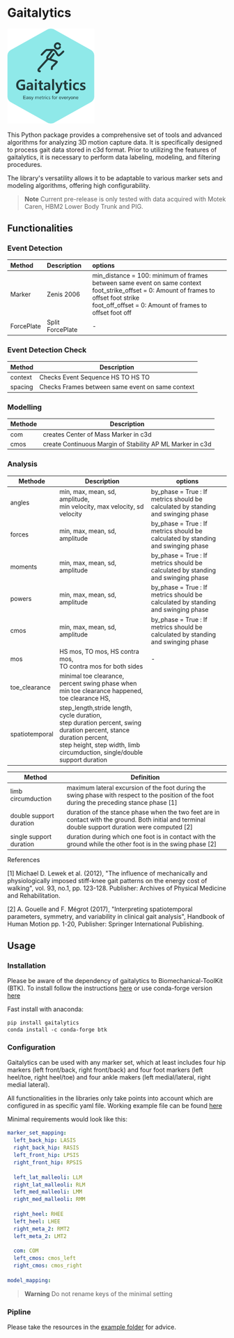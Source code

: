 # Gaitalytics

[<img src="https://github.com/cereneo-foundation/gaitalytics/blob/6d88443708bab2dbe300534bd52262d973397bcb/resources/logos/Gaitalytics_noBackground.png" alt="Gaitalytics logo" width="200"/>](https://github.com/cereneo-foundation/gaitalytics)

This Python package provides a comprehensive set of tools and advanced algorithms for analyzing 3D motion capture data.
It is specifically designed to process gait data stored in c3d format. Prior to utilizing the features of gaitalytics,
it is necessary to perform data labeling, modeling, and filtering procedures.

The library's versatility allows it to be adaptable to various marker sets and modeling algorithms,
offering high configurability.

> **Note**
> Current pre-release is only tested with data acquired with Motek Caren, HBM2 Lower Body Trunk and PIG. 

## Functionalities

### Event Detection

| Method     | Description      | options                                                                                                                                                                                                  |
|:-----------|:-----------------|:---------------------------------------------------------------------------------------------------------------------------------------------------------------------------------------------------------|
| Marker     | Zenis 2006       | min_distance = 100: minimum of frames between same event on same context<br/>foot_strike_offset = 0: Amount of frames to offset foot strike<br/>foot_off_offset = 0: Amount of frames to offset foot off | 
| ForcePlate | Split ForcePlate | -                                                                                                                                                                                                        |

### Event Detection Check

| Method  | Description                                      |
|---------|--------------------------------------------------|
| context | Checks Event Sequence HS TO HS TO                |
| spacing | Checks Frames between same event on same context |

### Modelling

| Methode | Description                                               |
|---------|-----------------------------------------------------------|
| com     | creates Center of Mass Marker in c3d                      |
| cmos    | create Continuous Margin of Stability AP ML Marker in c3d |

### Analysis

| Methode        | Description                                                                                                                                                                                            | options                                                                          |
|----------------|--------------------------------------------------------------------------------------------------------------------------------------------------------------------------------------------------------|----------------------------------------------------------------------------------|
| angles         | min, max, mean, sd, amplitude,<br/>min velocity, max velocity, sd velocity                                                                                                                             | by_phase = True : If metrics should be calculated by standing and swinging phase |
| forces         | min, max, mean, sd, amplitude                                                                                                                                                                          | by_phase = True : If metrics should be calculated by standing and swinging phase |
| moments        | min, max, mean, sd, amplitude                                                                                                                                                                          | by_phase = True : If metrics should be calculated by standing and swinging phase |
| powers         | min, max, mean, sd, amplitude                                                                                                                                                                          | by_phase = True : If metrics should be calculated by standing and swinging phase |
| cmos           | min, max, mean, sd, amplitude                                                                                                                                                                          | by_phase = True : If metrics should be calculated by standing and swinging phase |
| mos            | HS mos, TO mos, HS contra mos,<br/>TO contra mos for both sides                                                                                                                                        | -                                                                                |
| toe_clearance  | minimal toe clearance, <br/>percent swing phase when min toe clearance happened,<br/>toe clearance HS,                                                                                                 |
| spatiotemporal | step_length,stride length, cycle duration,<br/>step duration percent, swing duration percent, stance duration percent,<br/>step height, step width, limb circumduction, single/double support duration |



| Method                  | Definition                                                                                                                                         |
|-------------------------|----------------------------------------------------------------------------------------------------------------------------------------------------|
| limb circumduction      | maximum lateral excursion of the foot during the swing phase with respect to the position of the foot during the preceding stance phase [1]        |
| double support duration | duration of the stance phase when the two feet are in contact with the ground. Both initial and terminal double support duration were computed [2] |
| single support duration | duration during which one foot is in contact with the ground while the other foot is in the swing phase [2]                                        |

References

[1] Michael D. Lewek et al. (2012), "The influence of mechanically and physiologically imposed stiff-knee gait patterns on the energy cost of walking", vol. 93, no.1, pp. 123-128. Publisher: Archives of Physical Medicine and Rehabilitation.

[2] A. Gouelle and F. Mégrot (2017), "Interpreting spatiotemporal parameters, symmetry, and variability in clinical gait analysis", Handbook of Human Motion pp. 1-20, Publisher: Springer International Publishing.

## Usage

### Installation

Please be aware of the dependency of gaitalytics to Biomechanical-ToolKit (BTK). To install follow the
instructions [here](https://biomechanical-toolkit.github.io/docs/Wrapping/Python/_build_instructions.html) or use
conda-forge
version [here](https://anaconda.org/conda-forge/btk)

Fast install with anaconda:

````shell
pip install gaitalytics
conda install -c conda-forge btk
````

### Configuration

Gaitalytics can be used with any marker set, which at least includes four hip markers (left front/back, right
front/back)
and four foot markers (left heel/toe, right heel/toe) and four ankle makers (left medial/lateral, right medial lateral).

All functionalities in the libraries only take points into account which are configured in as specific yaml file. 
Working example file can be found [here](https://github.com/cereneo-foundation/gaitalytics/blob/94bbc73072535d7f1e53ea935b6145194b137f09/settings/hbm_pig.yaml)



Minimal requirements would look like this:
````yaml
marker_set_mapping:
  left_back_hip: LASIS
  right_back_hip: RASIS
  left_front_hip: LPSIS
  right_front_hip: RPSIS
  
  left_lat_malleoli: LLM
  right_lat_malleoli: RLM
  left_med_malleoli: LMM
  right_med_malleoli: RMM

  right_heel: RHEE
  left_heel: LHEE
  right_meta_2: RMT2
  left_meta_2: LMT2
  
  com: COM
  left_cmos: cmos_left
  right_cmos: cmos_right
  
model_mapping:
````
> **Warning**
> Do not rename keys of the minimal setting

### Pipline

Please take the resources in
the [example folder](https://github.com/cereneo-foundation/gaitalytics/tree/94bbc73072535d7f1e53ea935b6145194b137f09/examples)
for advice.
###
